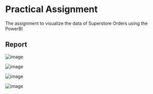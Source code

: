 # Practical Assignment

The assignment to visualize the data of Superstore Orders using the PowerBI

## Report 

![image](https://github.com/user-attachments/assets/dd901ed6-6213-42f4-b7b3-b9aef3f5615b)

![image](https://github.com/user-attachments/assets/7a8221a4-cfbf-415c-ad03-fd92ce7adcfe)

![image](https://github.com/user-attachments/assets/109acf2a-ebea-4d72-87af-9a91e604a573)

![image](https://github.com/user-attachments/assets/416159bf-894d-4632-9231-13691cb97c47)
